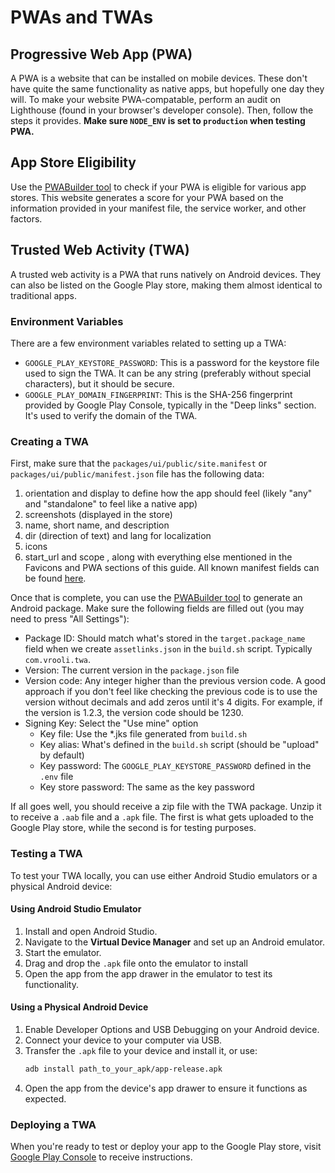 # PWAs and TWAs

## Progressive Web App (PWA)
A PWA is a website that can be installed on mobile devices. These don't have quite the same functionality as native apps, but hopefully one day they will. To make your website PWA-compatable, perform an audit on Lighthouse (found in your browser's developer console). Then, follow the steps it provides. **Make sure `NODE_ENV` is set to `production` when testing PWA.**

## App Store Eligibility
Use the [PWABuilder tool](https://www.pwabuilder.com/) to check if your PWA is eligible for various app stores. This website generates a score for your PWA based on the information provided in your manifest file, the service worker, and other factors.

## Trusted Web Activity (TWA)
A trusted web activity is a PWA that runs natively on Android devices. They can also be listed on the Google Play store, making them almost identical to traditional apps. 

### Environment Variables
There are a few environment variables related to setting up a TWA:
- `GOOGLE_PLAY_KEYSTORE_PASSWORD`: This is a password for the keystore file used to sign the TWA. It can be any string (preferably without special characters), but it should be secure.
- `GOOGLE_PLAY_DOMAIN_FINGERPRINT`: This is the SHA-256 fingerprint provided by Google Play Console, typically in the "Deep links" section. It's used to verify the domain of the TWA.

### Creating a TWA
First, make sure that the `packages/ui/public/site.manifest` or `packages/ui/public/manifest.json` file has the following data:  
1. orientation and display to define how the app should feel (likely "any" and "standalone" to feel like a native app)
2. screenshots (displayed in the store)  
3. name, short name, and description   
4. dir (direction of text) and lang for localization
5. icons
6. start_url and scope
, along with everything else mentioned in the Favicons and PWA sections of this guide. All known manifest fields can be found [here](https://developer.mozilla.org/en-US/docs/Web/Manifest/categories).

Once that is complete, you can use the [PWABuilder tool](https://www.pwabuilder.com/) to generate an Android package. Make sure the following fields are filled out (you may need to press "All Settings"):
- Package ID: Should match what's stored in the `target.package_name` field when we create `assetlinks.json` in the `build.sh` script. Typically `com.vrooli.twa`.
- Version: The current version in the `package.json` file
- Version code: Any integer higher than the previous version code. A good approach if you don't feel like checking the previous code is to use the version without decimals and add zeros until it's 4 digits. For example, if the version is 1.2.3, the version code should be 1230.
- Signing Key: Select the "Use mine" option
    - Key file: Use the *.jks file generated from `build.sh`
    - Key alias: What's defined in the `build.sh` script (should be "upload" by default)
    - Key password: The `GOOGLE_PLAY_KEYSTORE_PASSWORD` defined in the `.env` file
    - Key store password: The same as the key password

If all goes well, you should receive a zip file with the TWA package. Unzip it to receive a `.aab` file and a `.apk` file. The first is what gets uploaded to the Google Play store, while the second is for testing purposes.

### Testing a TWA
To test your TWA locally, you can use either Android Studio emulators or a physical Android device:

#### Using Android Studio Emulator
1. Install and open Android Studio.
2. Navigate to the **Virtual Device Manager** and set up an Android emulator.
3. Start the emulator.
4. Drag and drop the `.apk` file onto the emulator to install
5. Open the app from the app drawer in the emulator to test its functionality.

#### Using a Physical Android Device
1. Enable Developer Options and USB Debugging on your Android device.
2. Connect your device to your computer via USB.
3. Transfer the `.apk` file to your device and install it, or use:
   ```bash
   adb install path_to_your_apk/app-release.apk
   ```
4. Open the app from the device's app drawer to ensure it functions as expected.

### Deploying a TWA
When you're ready to test or deploy your app to the Google Play store, visit [Google Play Console](https://play.google.com/) to receive instructions.